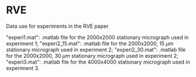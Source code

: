 # RVE
Data use for experiments in the RVE paper

"experi1.mat": .matlab file for the 2000x2000 stationary micrograph used in experiment 1;
"experi2_15.mat": .matlab file for the 2000x2000, 15 $\mu m$ stationary micrograph used in experiment 2;
"experi2_30.mat": .matlab file for the 2000x2000, 30 $\mu m$ stationary micrograph used in experiment 2;
"experi3.mat": .matlab file for the 4000x4000 stationary micrograph used in experiment 3.

